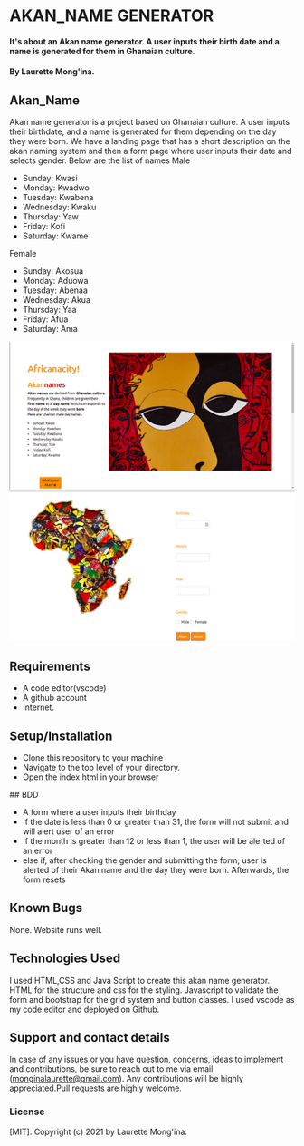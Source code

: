 # AKAN_NAME GENERATOR
#### It's about an Akan name generator. A user inputs their birth date and a name is generated for them in Ghanaian culture.
#### By Laurette Mong'ina.
## Akan_Name
Akan name generator is a project based on Ghanaian culture. A user inputs their birthdate, and a name is generated for them depending on the day they were born. We have a landing page that has a short description on the akan naming system and then a form page where user inputs their date and selects gender. Below are the list of names
Male
<ul>
<li>Sunday: Kwasi</li>

<li>Monday: Kwadwo</li>

<li>Tuesday: Kwabena</li>

<li>Wednesday: Kwaku</li>

<li>Thursday:  Yaw</li>

<li>Friday: Kofi</li>

<li>Saturday: Kwame</li>
</ul>
Female
<ul>
<li>Sunday: Akosua</li>

<li>Monday: Aduowa</li>

<li>Tuesday: Abenaa</li>

<li>Wednesday: Akua</li>

<li>Thursday:  Yaa</li>

<li>Friday: Afua</li>

<li>Saturday: Ama</li>
</ul>



<img src="./img.png" alt="Getting Started">
<img src="./img2.png" alt="Getting Started">

## Requirements
<ul>
<li>A code editor(vscode)</li>
<li>A github account</li>
<li>Internet.</li>
</ul>

## Setup/Installation
<ul>
<li>Clone this repository to your machine</li>
<li>Navigate to the top level of your directory.</li>
<li>Open the index.html in your browser</li>
</ul>
## BDD
<ul>
  <li>A form where a user inputs their birthday</li>
  <li>If the date is less than 0 or greater than 31, the form will not submit and will alert user of an error</li>
  <li>If the month is greater than 12 or less than 1, the user will be alerted of an error</li>
  <li>else if, after checking the gender and submitting the form, user is alerted of their Akan name and the day they were born. Afterwards, the form resets</li>
  </ul>

## Known Bugs
None. Website runs well.
## Technologies Used
I used HTML,CSS and Java Script to create this akan name generator. HTML for the structure and css for the styling. Javascript to validate the form and bootstrap for the grid system and button classes. I used vscode as my code editor and deployed on Github.
## Support and contact details
In case of any issues or you have question, concerns, ideas to implement and contributions, be sure to reach out to me via email (monginalaurette@gmail.com). Any contributions will be highly appreciated.Pull requests are highly welcome.
### License
[MIT].
Copyright (c) 2021 by Laurette Mong'ina.

